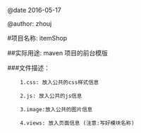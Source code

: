 @date 2016-05-17

@author: zhouj

#项目名称: itemShop

##实际用途: maven 项目的前台模版

###文件描述：
		
		1.css: 放入公共的css样式信息
		
		2.js: 放入公共的js信息
		
		3.image:放入公共的图片信息
		
		4.views: 放入页面信息 (注意:写好模块名称)
		

